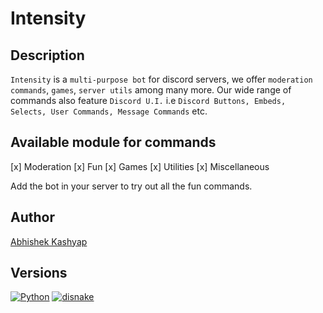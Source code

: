 # Intensity

## Description

`Intensity` is a `multi-purpose bot` for discord servers, we offer `moderation commands`, `games`, `server utils` among many more.
Our wide range of commands also feature `Discord U.I.` i.e `Discord Buttons, Embeds, Selects, User Commands, Message Commands` etc.

## Available module for commands

[x] Moderation
[x] Fun
[x] Games
[x] Utilities
[x] Miscellaneous

 Add the bot in your server to try out all the fun commands.

## Author

[Abhishek Kashyap](https://github.com/Abhishek10351)

## Versions

 [![Python][1]][2]
 [![disnake][3]][4]

[1]: https://img.shields.io/badge/py-3.9-green
[2]: https://www.python.org/downloads
[3]: https://img.shields.io/badge/disnake-2.2.2-green
[4]: https://pypi.org/project/disnake